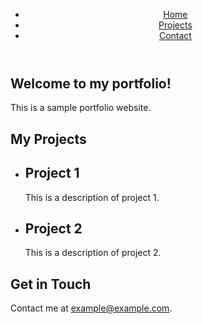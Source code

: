 
<!DOCTYPE html>
<html>
<head>
    <title>My Portfolio</title>
    <link rel="stylesheet" href="styles.css">
</head>
<body>
    <header>
        <nav>
            <ul>
                <li><a href="#home">Home</a></li>
                <li><a href="#projects">Projects</a></li>
                <li><a href="#contact">Contact</a></li>
            </ul>
        </nav>
    </header>
    <main>
        <section id="home">
            <h1>Welcome to my portfolio!</h1>
            <p>This is a sample portfolio website.</p>
        </section>
        <section id="projects">
            <h1>My Projects</h1>
            <ul>
                <li>
                    <h2>Project 1</h2>
                    <p>This is a description of project 1.</p>
                </li>
                <li>
                    <h2>Project 2</h2>
                    <p>This is a description of project 2.</p>
                </li>
            </ul>
        </section>
        <section id="contact">
            <h1>Get in Touch</h1>
            <p>Contact me at <a href="mailto:example@example.com">example@example.com</a>.</p>
        </section>
    </main>
    <script src="script.js"></script>
</body>
</html>


